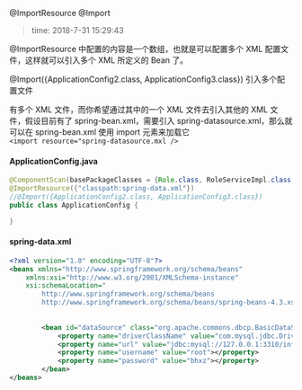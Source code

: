 @ImportResource @Import
>time: 2018-7-31 15:29:43

@ImportResource 中配置的内容是一个数组，也就是可以配置多个 XML 配置文件，这样就可以引入多个 XML 所定义的 Bean 了。

@Import({ApplicationConfig2.class, ApplicationConfig3.class}) 引入多个配置文件

有多个 XML 文件，而你希望通过其中的一个 XML 文件去引入其他的 XML 文件，假设目前有了 spring-bean.xml，需要引入 spring-datasource.xml，那么就可以在 spring-bean.xml 使用 import 元素来加载它  
`<import resource="spring-datasource.mxl />`

#### ApplicationConfig.java
```java
@ComponentScan(basePackageClasses = {Role.class, RoleServiceImpl.class, IndexController.class})
@ImportResource({"classpath:spring-data.xml"})
//@Import({ApplicationConfig2.class, ApplicationConfig3.class})
public class ApplicationConfig {

}
```

#### spring-data.xml
```xml
<?xml version="1.0" encoding="UTF-8"?>
<beans xmlns="http://www.springframework.org/schema/beans"
    xmlns:xsi="http://www.w3.org/2001/XMLSchema-instance"
    xsi:schemaLocation="
        http://www.springframework.org/schema/beans
        http://www.springframework.org/schema/beans/spring-beans-4.3.xsd">
        
        
        <bean id="dataSource" class="org.apache.commons.dbcp.BasicDataSource">
            <property name="driverClassName" value="com.mysql.jdbc.Driver"></property>
            <property name="url" value="jdbc:mysql://127.0.0.1:3310/info"></property>
            <property name="username" value="root"></property>
            <property name="password" value="bhxz"></property>
        </bean>
</beans>
```